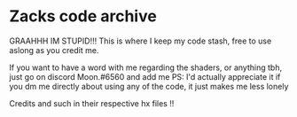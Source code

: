 # Zacks code archive
 GRAAHHH IM STUPID!!!
 This is where I keep my code stash, free to use aslong as you credit me.

 If you want to have a word with me regarding the shaders, or anything tbh, just go on discord Moon.#6560 and add me
 PS: I'd actually appreciate it if you dm me directly about using any of the code, it just makes me less lonely

Credits and such in their respective hx files !!
